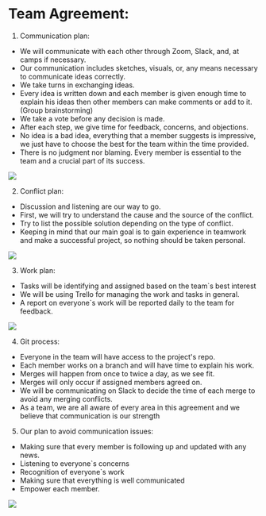 # Team Agreement:

1.	Communication plan:
 * We will communicate with each other through Zoom, Slack, and, at camps if necessary.
 * Our communication includes sketches, visuals, or, any means necessary to communicate ideas correctly.
 * We take turns in exchanging ideas.
 * Every idea is written down and each member is given enough time to explain his ideas then other members can make comments or add to it. (Group brainstorming)
 * We take a vote before any decision is made.
 * After each step, we give time for feedback, concerns, and objections.
 * No idea is a bad idea, everything that a member suggests is impressive, we just have to choose the best for the team within the time provided.
 * There is no judgment nor blaming. Every member is essential to the team and a crucial part of its success.

![](https://img.icons8.com/plasticine/2x/communication.png)

2.	Conflict plan:
 * Discussion and listening are our way to go.
 * First, we will try to understand the cause and the source of the conflict.
 * Try to list the possible solution depending on the type of conflict.
 * Keeping in mind that our main goal is to gain experience in teamwork and make a successful project, so nothing should be taken personal.

![](https://png.pngtree.com/png-vector/20190624/ourlarge/pngtree-conflictinpeoplemind--business-flat-line-filled-icon-vecto-png-image_1492666.jpg)

3.	Work plan:
 * Tasks will be identifying and assigned based on the team`s best interest
 * We will be using Trello for managing the work and tasks in general.
 * A report on everyone`s work will be reported daily to the team for feedback.
 
![](https://img.pngio.com/work-plan-vector-material-notebook-png-and-vector-for-free-download-plan-png-650_591.png)

4.	Git process:
 * Everyone in the team will have access to the project's repo.
 * Each member works on a branch and will have time to explain his work.
 * Merges will happen from once to twice a day, as we see fit.
 * Merges will only occur if assigned members agreed on.
 * We will be communicating on Slack to decide the time of each merge to avoid any merging conflicts.
 * As a team, we are all aware of every area in this agreement and we believe that communication is our strength


5. Our plan to avoid communication issues:
 * Making sure that every member is following up and updated with any news.
 * Listening to everyone`s concerns
 * Recognition of everyone`s work
 * Making sure that everything is well communicated
 * Empower each member.
 
![](https://www.pngkey.com/png/detail/106-1061265_team-work-png-file-.png)